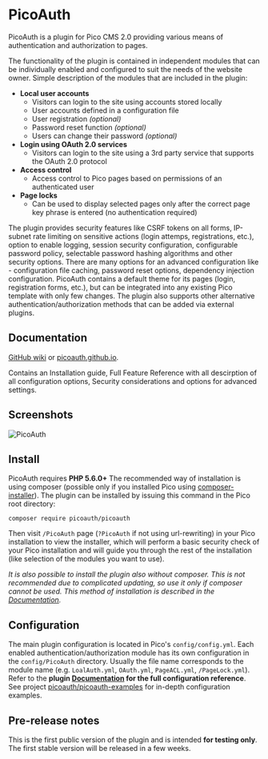 PicoAuth
====
PicoAuth is a plugin for Pico CMS 2.0 providing various means of authentication and authorization to pages.

The functionality of the plugin is contained in independent modules that can be individually enabled and configured to suit the needs of the website owner. Simple description  of the modules that are included in the plugin:

* **Local user accounts**
  * Visitors can login to the site using accounts stored locally
  * User accounts defined in a configuration file
  * User registration *(optional)*
  * Password reset function *(optional)*
  * Users can change their password *(optional)*
* **Login using OAuth 2.0 services**
  * Visitors can login to the site using a 3rd party service that supports the OAuth 2.0 protocol
* **Access control**
  * Access control to Pico pages based on permissions of an authenticated user
* **Page locks**
  * Can be used to display selected pages only after the correct page key phrase is entered (no authentication required)

The plugin provides security features like CSRF tokens on all forms, IP-subnet rate limiting on sensitive actions (login attemps, registrations, etc.), option to enable logging, session security configuration, configurable password policy, selectable password hashing algorithms and other security options. There are many options for an advanced configuration like - configuration file caching, password reset options, dependency injection configuration. PicoAuth contains a default theme for its pages (login, registration forms, etc.), but can be integrated into any existing Pico template with only few changes. The plugin also supports other alternative authentication/authorization methods that can be added via external plugins.

## Documentation
[GitHub wiki](https://github.com/picoauth/picoauth/wiki) or [picoauth.github.io](https://picoauth.github.io/).

Contains an Installation guide, Full Feature Reference with all descirption of all configuration options, Security considerations and options for advanced settings.

Screenshots
-----------
![PicoAuth](https://i.imgur.com/FMXWCZd.png)

Install
-------
PicoAuth requires **PHP 5.6.0+** The recommended way of installation is using composer (possible only if you installed Pico using [composer-installer](https://github.com/picocms/composer-installer)).
The plugin can be installed by issuing this command in the Pico root directory:

```
composer require picoauth/picoauth
```

Then visit `/PicoAuth` page (`?PicoAuth` if not using url-rewriting) in your Pico installation to view the installer, which will perform a basic security check of your Pico installation and will guide you through the rest of the installation (like selection of the modules you want to use).

*It is also possible to install the plugin also without composer. This is not recommended due to complicated updating, so use it only if composer cannot be used. This method of installation is described in the [Documentation](#documentation).*

Configuration
-------------
The main plugin configuration is located in Pico's `config/config.yml`. Each enabled authentication/authorization module has its own configuration in the `config/PicoAuth` directory. Usually the file name corresponds to the module name (e.g. `LoalAuth.yml`, `OAuth.yml`, `PageACL.yml`, `/PageLock.yml`). Refer to the **plugin [Documentation](#documentation) for the full configuration reference**. See project [picoauth/picoauth-examples](https://github.com/picoauth/picoauth-examples) for in-depth configuration examples.

Pre-release notes
-----------------
This is the first public version of the plugin and is intended **for testing only**. The first stable version will be released in a few weeks.

